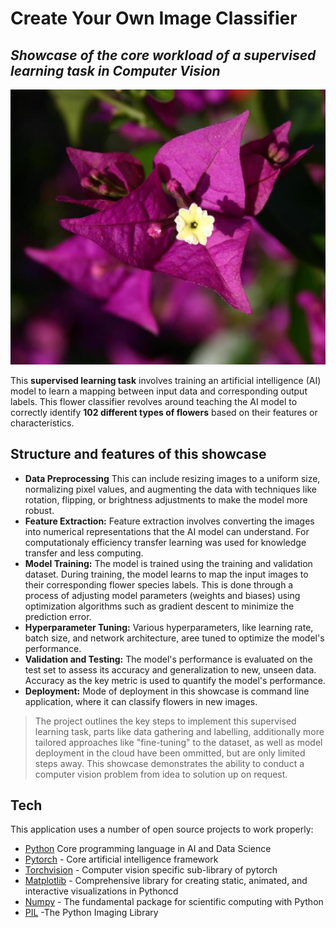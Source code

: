 # Create Your Own Image Classifier

## _Showcase of the core workload of a supervised learning task in Computer Vision_

![Add flower image here](image_07519.jpg)


This **supervised learning task** involves training an artificial intelligence (AI) model to learn a mapping between input data and corresponding output labels. This flower classifier revolves around teaching the AI model to correctly identify **102 different types of flowers** based on their features or characteristics.


## Structure and features of this showcase

- **Data Preprocessing**  This can include resizing images to a uniform size, normalizing pixel values, and augmenting the data with techniques like rotation, flipping, or brightness adjustments to make the model more robust.
- **Feature Extraction:** Feature extraction involves converting the images into numerical representations that the AI model can understand. For computationaly efficiency transfer learning was used for knowledge transfer and less computing. 
- **Model Training:** The model is trained using the training and validation dataset. During training, the model learns to map the input images to their corresponding flower species labels. This is done through a process of adjusting model parameters (weights and biases) using optimization algorithms such as gradient descent to minimize the prediction error. 
- **Hyperparameter Tuning:** Various hyperparameters, like learning rate, batch size, and network architecture, aree tuned to optimize the model's performance.
- **Validation and Testing:** The model's performance is evaluated on the test set to assess its accuracy and generalization to new, unseen data. Accuracy as the key metric is used to quantify the model's performance.
- **Deployment:** Mode of deployment in this showcase is command line application, where it can classify flowers in new images. 


> The project outlines the key steps to implement this supervised learning task,
> parts like data gathering and labelling, additionally more tailored approaches like "fine-tuning" to the dataset, 
> as well as model deployment in the cloud have been ommitted, but are only limited steps away.
> This showcase demonstrates the ability to conduct a computer vision problem from idea to solution up on request. 


## Tech

This application uses a number of open source projects to work properly:

- [Python](https://docs.python.org/3/) Core programming language in AI and Data Science
- [Pytorch](https://pytorch.org) - Core artificial intelligence framework
- [Torchvision](https://pytorch.org/vision/stable/index.html) - Computer vision specific sub-library of pytorch
- [Matplotlib](https://matplotlib.org) - Comprehensive library for creating static, animated, and interactive visualizations in Pythoncd 
- [Numpy](https://numpy.org) - The fundamental package for scientific computing with Python
- [PIL](https://pillow.readthedocs.io/en/stable/) -The Python Imaging Library


